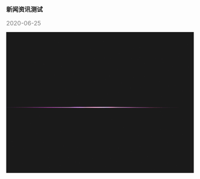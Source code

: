 ### 新闻资讯测试

<font size="3" color=grey>2020-06-25</font>

<img src="./static/news/1/poster.gif" alt="封面图/首图" />

[1]: poster.gif
